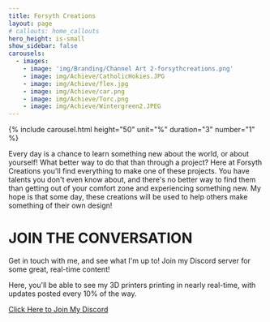 ```yaml
---
title: Forsyth Creations
layout: page
# callouts: home_callouts
hero_height: is-small
show_sidebar: false
carousels:
  - images: 
    - image: 'img/Branding/Channel Art 2-forsythcreations.png'
    - image: img/Achieve/CatholicHokies.JPG
    - image: img/Achieve/flex.jpg
    - image: img/Achieve/car.png
    - image: img/Achieve/Torc.png
    - image: img/Achieve/Wintergreen2.JPEG
---
```


  {% include carousel.html height="50" unit="%" duration="3" number="1" %}


Every day is a chance to learn something new about the world, or about yourself! What better way to do that than through a project? Here at Forsyth Creations you'll find everything to make one of these projects. You have talents you don't even know about, and there's no better way to find them than getting out of your comfort zone and experiencing something new. My hope is that some day, these creations will be used to help others make something of their own design! 

# JOIN THE CONVERSATION

Get in touch with me, and see what I'm up to! Join my Discord server for some great, real-time content!

Here, you'll be able to see my 3D printers printing in nearly real-time, with updates posted every 10% of the way. 

<a class="button is-link" href="https://discord.gg/bJc8gUBXDj" >Click Here to Join My Discord</a>
